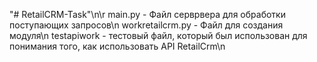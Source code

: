 "# RetailCRM-Task"\n\r
main.py - Файл серврвера для обработки поступающих запросов\n
workretailcrm.py - Файл для создания модуля\n
testapiwork - тестовый файл, который был использован для понимания того, как использовать API RetailCrm\n
